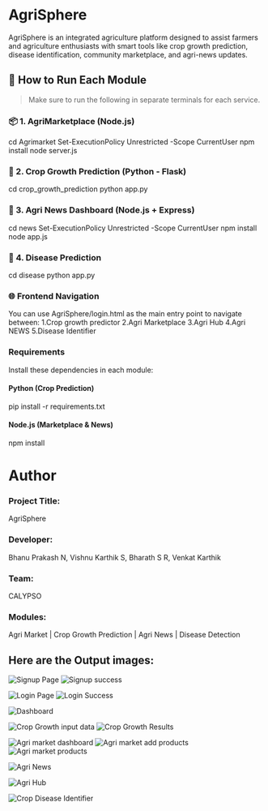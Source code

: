 # AgriSphere
AgriSphere is an integrated agriculture platform designed to assist farmers and agriculture enthusiasts with smart tools like crop growth prediction, disease identification, community marketplace, and agri-news updates.

## 🚀 How to Run Each Module

> Make sure to run the following in separate terminals for each service.

### 📦 1. AgriMarketplace (Node.js)

cd Agrimarket
Set-ExecutionPolicy Unrestricted -Scope CurrentUser
npm install
node server.js

### 🌱 2. Crop Growth Prediction (Python - Flask)

cd crop_growth_prediction
python app.py


### 📰 3. Agri News Dashboard (Node.js + Express)

cd news
Set-ExecutionPolicy Unrestricted -Scope CurrentUser
npm install
node app.js


### 🧪 4. Disease Prediction

cd disease
python app.py


### 🌐 Frontend Navigation

You can use AgriSphere/login.html as the main entry point to navigate between:
1.Crop growth predictor
2.Agri Marketplace
3.Agri Hub
4.Agri NEWS
5.Disease Identifier

### Requirements

Install these dependencies in each module:
#### Python (Crop Prediction)
pip install -r requirements.txt

#### Node.js (Marketplace & News)
npm install

# Author
### Project Title: 
AgriSphere
### Developer: 
Bhanu Prakash N, Vishnu Karthik S, Bharath S R, Venkat Karthik
### Team: 
CALYPSO
### Modules: 
Agri Market | Crop Growth Prediction | Agri News | Disease Detection

## Here are the Output images:

![Signup Page](https://github.com/user-attachments/assets/9517f21c-a8ea-4c1c-b15b-8f8ad30c7d64)
![Signup success](https://github.com/user-attachments/assets/f588fc8a-d8e9-42d2-b637-d18b1278aa42)

![Login Page](https://github.com/user-attachments/assets/46476b2a-6636-4cf3-a639-d56008852381)
![Login Success](https://github.com/user-attachments/assets/9dd1f5cc-c7be-416d-b59d-507693ca0850)

![Dashboard](https://github.com/user-attachments/assets/cf5d3b34-08b6-4608-99b6-81a2f900e0d9)

![Crop Growth input data](https://github.com/user-attachments/assets/31c0f2ae-fe20-460f-ac3b-a487138c1441)
![Crop Growth Results](https://github.com/user-attachments/assets/58db32e7-0fae-4a23-97ab-b03d8fbbcba7)

![Agri market dashboard](https://github.com/user-attachments/assets/07d1bbb4-5f5f-4c1f-8b94-79734c01956e)
![Agri market add products](https://github.com/user-attachments/assets/54289389-66de-4c79-837c-e4b9fbb42f36)
![Agri market products](https://github.com/user-attachments/assets/86944f34-01c8-4e8a-a4cd-867d8b2eabab)

![Agri News](https://github.com/user-attachments/assets/4742b259-f00a-47fa-8073-8cb2a5ffdfa3)

![Agri Hub](https://github.com/user-attachments/assets/b283c675-6e13-4ea7-9c47-7e19db59d2b0)

![Crop Disease Identifier](https://github.com/user-attachments/assets/826be877-9e28-4ebf-8022-c2b8ac371141)
